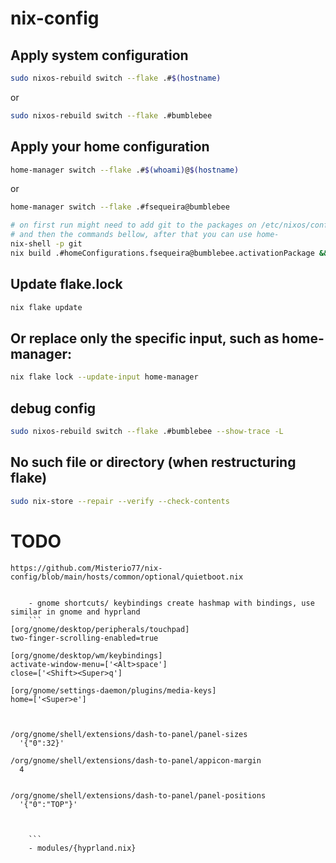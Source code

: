 # nix-config

## Apply system configuration

```bash
sudo nixos-rebuild switch --flake .#$(hostname)
```
or

```bash
sudo nixos-rebuild switch --flake .#bumblebee
```

## Apply your home configuration

```bash
home-manager switch --flake .#$(whoami)@$(hostname)
```
or

```bash
home-manager switch --flake .#fsequeira@bumblebee

# on first run might need to add git to the packages on /etc/nixos/configuration.nix
# and then the commands bellow, after that you can use home-
nix-shell -p git
nix build .#homeConfigurations.fsequeira@bumblebee.activationPackage && ./result/activate
```

## Update flake.lock
```bash
nix flake update
```

## Or replace only the specific input, such as home-manager:
```bash
nix flake lock --update-input home-manager
```

## debug config
```bash
sudo nixos-rebuild switch --flake .#bumblebee --show-trace -L
```

## No such file or directory (when restructuring flake)
```bash
sudo nix-store --repair --verify --check-contents
```


# TODO 
```
https://github.com/Misterio77/nix-config/blob/main/hosts/common/optional/quietboot.nix


    - gnome shortcuts/ keybindings create hashmap with bindings, use similar in gnome and hyprland
    ```
[org/gnome/desktop/peripherals/touchpad]
two-finger-scrolling-enabled=true

[org/gnome/desktop/wm/keybindings]
activate-window-menu=['<Alt>space']
close=['<Shift><Super>q']

[org/gnome/settings-daemon/plugins/media-keys]
home=['<Super>e']



/org/gnome/shell/extensions/dash-to-panel/panel-sizes
  '{"0":32}'

/org/gnome/shell/extensions/dash-to-panel/appicon-margin
  4


/org/gnome/shell/extensions/dash-to-panel/panel-positions
  '{"0":"TOP"}'



    ```
    - modules/{hyprland.nix}


```
